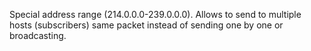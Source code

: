 Special address range (214.0.0.0-239.0.0.0). Allows to send to multiple hosts (subscribers) same packet instead of sending one by one or broadcasting.
